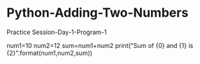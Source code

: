 # Python-Adding-Two-Numbers
Practice Session-Day-1-Program-1

num1=10
num2=12
sum=num1+num2
print("Sum of {0} and {1} is {2}".format(num1,num2,sum))
